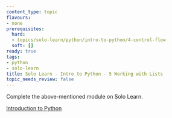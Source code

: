 ```yaml
---
content_type: topic
flavours:
- none
prerequisites:
  hard:
  - topics/solo-learn/python/intro-to-python/4-control-flow
  soft: []
ready: true
tags:
- python
- solo-learn
title: Solo Learn - Intro to Python - 5 Working with Lists
topic_needs_review: false
---
```


Complete the above-mentioned module on Solo Learn.

[Introduction to Python](https://www.sololearn.com/learn/courses/python-introduction)
